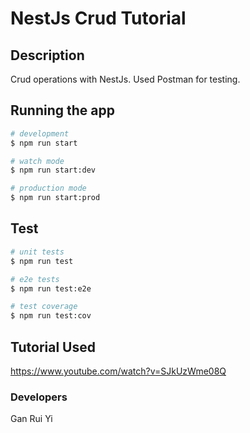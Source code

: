 # NestJs Crud Tutorial

## Description

Crud operations with NestJs. Used Postman for testing.

## Running the app

```bash
# development
$ npm run start

# watch mode
$ npm run start:dev

# production mode
$ npm run start:prod
```

## Test

```bash
# unit tests
$ npm run test

# e2e tests
$ npm run test:e2e

# test coverage
$ npm run test:cov
```

## Tutorial Used
https://www.youtube.com/watch?v=SJkUzWme08Q

### Developers
Gan Rui Yi

